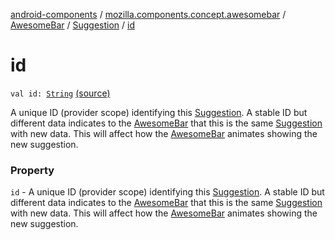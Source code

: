 [android-components](../../../index.md) / [mozilla.components.concept.awesomebar](../../index.md) / [AwesomeBar](../index.md) / [Suggestion](index.md) / [id](./id.md)

# id

`val id: `[`String`](https://kotlinlang.org/api/latest/jvm/stdlib/kotlin/-string/index.html) [(source)](https://github.com/mozilla-mobile/android-components/blob/master/components/concept/awesomebar/src/main/java/mozilla/components/concept/awesomebar/AwesomeBar.kt#L96)

A unique ID (provider scope) identifying this [Suggestion](index.md). A stable ID but different data indicates
to the [AwesomeBar](../index.md) that this is the same [Suggestion](index.md) with new data. This will affect how the [AwesomeBar](../index.md)
animates showing the new suggestion.

### Property

`id` - A unique ID (provider scope) identifying this [Suggestion](index.md). A stable ID but different data indicates
to the [AwesomeBar](../index.md) that this is the same [Suggestion](index.md) with new data. This will affect how the [AwesomeBar](../index.md)
animates showing the new suggestion.